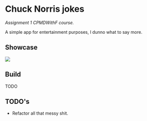 # Chuck Norris jokes

*Assignment 1 CPMDWithF course.*

A simple app for entertainment purposes, I dunno what to say more.

## Showcase

![](showcase.gif)

## Build

TODO

## TODO's

- Refactor all that messy shit.

